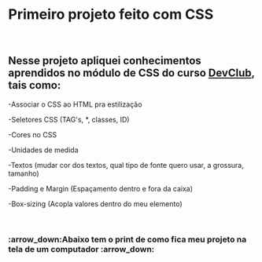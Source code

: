 <h1>Primeiro projeto feito com CSS</h1>
<br>
<h2>Nesse projeto apliquei conhecimentos aprendidos no módulo de CSS do curso <a href="https://rodolfomori.com.br/devclub">DevClub</a>, tais como:</h2> 
<p>-Associar o CSS ao HTML pra estilização<p/>
<p>-Seletores CSS (TAG's, *, classes, ID)<p/>
<p>-Cores no CSS<p/>
<p>-Unidades de medida<p/>
<p>-Textos (mudar cor dos textos, qual tipo de fonte quero usar, a grossura, tamanho)<p/>
<p>-Padding e Margin (Espaçamento dentro e fora da caixa)<p/>
<p>-Box-sizing (Acopla valores dentro do meu elemento)<p/>
<br>

<h3> :arrow_down:Abaixo tem o print de como fica meu projeto na tela de um computador :arrow_down:</h3>
<img  src=""/>
